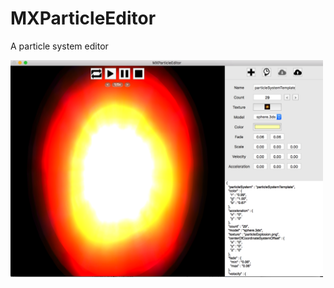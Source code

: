 # MXParticleEditor

A particle system editor

<img src="/MXParticleEditor/Resources/imageSplash.png" alt="MXParticleEditor" width="500px"/>
